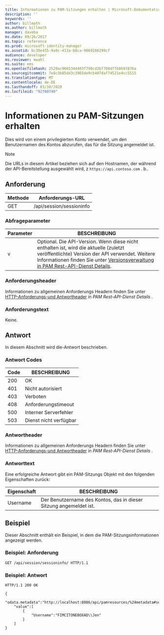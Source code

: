 ```yaml
---
title: Informationen zu PAM-Sitzungen erhalten | Microsoft-Dokumentation
description: ''
keywords: ''
author: billmath
ms.author: billmath
manager: daveba
ms.date: 09/26/2017
ms.topic: reference
ms.prod: microsoft-identity-manager
ms.assetid: bc30e455-9a9c-413a-b8ca-9669286299cf
audience: developer
ms.reviewer: mwahl
ms.suite: ems
ms.openlocfilehash: 2529ac9665344403f798cd2bf708dffb8697876a
ms.sourcegitcommit: 7e8c3b85dd3c3965de9cb407daf74521e4cc5515
ms.translationtype: MT
ms.contentlocale: de-DE
ms.lasthandoff: 03/10/2020
ms.locfileid: "92760740"
---
```

# <a name="get-pam-session-info"></a>Informationen zu PAM-Sitzungen erhalten
Dies wird von einem privilegierten Konto verwendet, um den Benutzernamen des Kontos abzurufen, das für die Sitzung angemeldet ist.

>[!NOTE]
>Die URLs in diesem Artikel beziehen sich auf den Hostnamen, der während der API-Bereitstellung ausgewählt wird, z `https://api.contoso.com` . b..

## <a name="request"></a>Anforderung

Methode  |Anforderungs-URL  
---------|---------
GET     |/api/session/sessioninfo

### <a name="query-parameters"></a>Abfrageparameter

Parameter | BESCHREIBUNG
----------|--------------
v | Optional. Die API-Version. Wenn diese nicht enthalten ist, wird die aktuelle (zuletzt veröffentlichte) Version der API verwendet. Weitere Informationen finden Sie unter [Versionsverwaltung in PAM Rest-API-Dienst Details](privileged-access-management-rest-api-service-details.md#versioning).

### <a name="request-headers"></a>Anforderungsheader
Informationen zu allgemeinen Anforderungs Headern finden Sie unter [HTTP-Anforderungs-und Antwortheader](privileged-access-management-rest-api-service-details.md#http-request-and-response-headers) in *PAM Rest-API-Dienst Details* .

### <a name="request-body"></a>Anforderungstext
Keine.

## <a name="response"></a>Antwort
In diesem Abschnitt wird die-Antwort beschrieben.

### <a name="response-codes"></a>Antwort Codes

Code  |BESCHREIBUNG  
---------|---------
200 | OK
401 | Nicht autorisiert
403 | Verboten
408 | Anforderungstimeout   
500 | Interner Serverfehler
503 | Dienst nicht verfügbar

### <a name="response-headers"></a>Antwortheader
Informationen zu allgemeinen Anforderungs Headern finden Sie unter [HTTP-Anforderungs-und Antwortheader](privileged-access-management-rest-api-service-details.md#http-request-and-response-headers) in *PAM Rest-API-Dienst Details* .

### <a name="response-body"></a>Antworttext
Eine erfolgreiche Antwort gibt ein PAM-Sitzungs Objekt mit den folgenden Eigenschaften zurück:

Eigenschaft | BESCHREIBUNG
--------|-------------
Username | Der Benutzername des Kontos, das in dieser Sitzung angemeldet ist.

## <a name="example"></a>Beispiel
Dieser Abschnitt enthält ein Beispiel, in dem die PAM-Sitzungsinformationen angezeigt werden.

### <a name="example-request"></a>Beispiel: Anforderung 

```
GET /api/session/sessioninfo/ HTTP/1.1
```

### <a name="example-response"></a>Beispiel: Antwort

```
HTTP/1.1 200 OK

{
    "odata.metadata":"http://localhost:8086/api/pamresources/%24metadata#sessioninfo",
    "value":[
        {
            "Username":"FIMCITONEBOXAD\\Jen"
        }
    ]
}
```       

